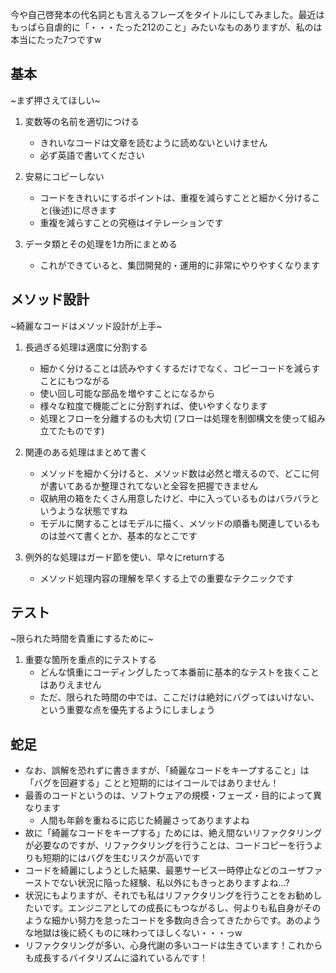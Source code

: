 
今や自己啓発本の代名詞とも言えるフレーズをタイトルにしてみました。最近はもっぱら自虐的に「・・・たった212のこと」みたいなものありますが、私のは本当にたった7つですw


## 基本
~まず押さえてほしい~

1. 変数等の名前を適切につける
   - きれいなコードは文章を読むように読めないといけません
   - 必ず英語で書いてください

2. 安易にコピーしない
   - コードをきれいにするポイントは、重複を減らすことと細かく分けること(後述)に尽きます
   - 重複を減らすことの究極はイテレーションです

3. データ類とその処理を1カ所にまとめる
   - これができていると、集団開発的・運用的に非常にやりやすくなります


## メソッド設計
~綺麗なコードはメソッド設計が上手~

1. 長過ぎる処理は適度に分割する
   - 細かく分けることは読みやすくするだけでなく、コピーコードを減らすことにもつながる
   - 使い回し可能な部品を増やすことになるから
   - 様々な粒度で機能ごとに分割すれば、使いやすくなります
   - 処理とフローを分離するのも大切 (フローは処理を制御構文を使って組み立てたものです)

2. 関連のある処理はまとめて書く
   - メソッドを細かく分けると、メソッド数は必然と増えるので、どこに何が書いてあるか整理されてないと全容を把握できません
   - 収納用の箱をたくさん用意したけど、中に入っているものはバラバラというような状態ですね
   - モデルに関することはモデルに描く、メソッドの順番も関連しているものは並べて書くとか、基本的なとこです

3. 例外的な処理はガード節を使い、早々にreturnする
   - メソッド処理内容の理解を早くする上での重要なテクニックです


## テスト
~限られた時間を貴重にするために~

1. 重要な箇所を重点的にテストする
   - どんな慎重にコーディングしたって本番前に基本的なテストを抜くことはありえません
   - ただ、限られた時間の中では、ここだけは絶対にバグってはいけない、という重要な点を優先するようにしましょう


## 蛇足

- なお、誤解を恐れずに書きますが、「綺麗なコードをキープすること」は「バグを回避する」ことと短期的にはイコールではありません！
- 最善のコードというのは、ソフトウェアの規模・フェーズ・目的によって異なります
   - 人間も年齢を重ねるに応じた綺麗さってありますよね
- 故に「綺麗なコードをキープする」ためには、絶え間ないリファクタリングが必要なのですが、リファクタリングを行うことは、コードコピーを行うよりも短期的にはバグを生むリスクが高いです
- コードを綺麗にしようとした結果、最悪サービス一時停止などのユーザファーストでない状況に陥った経験、私以外にもきっとありますよね...?
- 状況にもよりますが、それでも私はリファクタリングを行うことをお勧めしたいです。エンジニアとしての成長にもつながるし、何よりも私自身がそのような細かい努力を怠ったコードを多数向き合ってきたからです。あのような地獄は後に続くものに味わってほしくない・・・っw
- リファクタリングが多い、心身代謝の多いコードは生きています！これからも成長するバイタリズムに溢れているんです！



